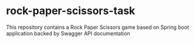 # rock-paper-scissors-task
This repository contains a Rock Paper Scissors game based on Spring boot application backed by Swagger API documentation
